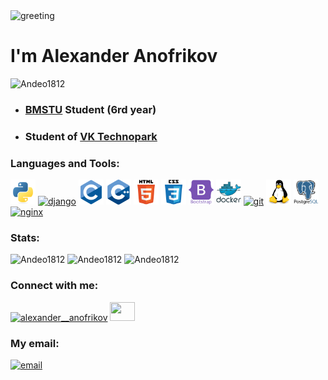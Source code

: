 <img src='https://rishavanand.github.io/static/images/greetings.gif' alt='greeting'>

<h1>I'm Alexander Anofrikov</h1>

<p> <img src="https://komarev.com/ghpvc/?username=Andeo1812&label=Profile%20views&color=0e75b6&style=flat" alt="Andeo1812" /> </p>

* <h3><a href="https://www.bmstu.ru/" >BMSTU</a> Student (6rd year)</h3>

* <h3>Student of <a href="https://park.vk.company/" >VK Technopark</a></h3>

<h3>Languages and Tools:</h3>
<p>
    <a href="https://www.python.org" target="_blank"> <img src="https://raw.githubusercontent.com/devicons/devicon/master/icons/python/python-original.svg" alt="python" width="40" height="40"/></a>
    <a href="https://www.djangoproject.com/" target="_blank"> <img src="https://user-images.githubusercontent.com/88785411/185733172-a75974bb-445d-497e-bade-d182e376c090.png" alt="django" width="40" height="40"/></a>
    <a href="https://www.cprogramming.com/" target="_blank"> <img src="https://raw.githubusercontent.com/devicons/devicon/master/icons/c/c-original.svg" alt="c" width="40" height="40"/></a>
    <a href="https://www.w3schools.com/cpp/" target="_blank"> <img src="https://raw.githubusercontent.com/devicons/devicon/master/icons/cplusplus/cplusplus-original.svg" alt="cplusplus" width="40" height="40"/></a>
    <a href="https://www.w3.org/html/" target="_blank"> <img src="https://raw.githubusercontent.com/devicons/devicon/master/icons/html5/html5-original-wordmark.svg" alt="html5" width="40" height="40"/></a>
    <a href="https://www.w3schools.com/css/" target="_blank"> <img src="https://raw.githubusercontent.com/devicons/devicon/master/icons/css3/css3-original-wordmark.svg" alt="css3" width="40" height="40"/></a>
    <a href="https://getbootstrap.com" target="_blank"> <img src="https://raw.githubusercontent.com/devicons/devicon/master/icons/bootstrap/bootstrap-plain-wordmark.svg" alt="bootstrap" width="40" height="40"/></a>
    <a href="https://www.docker.com/" target="_blank"> <img src="https://raw.githubusercontent.com/devicons/devicon/master/icons/docker/docker-original-wordmark.svg" alt="docker" width="40" height="40"/></a>
    <a href="https://git-scm.com/" target="_blank"> <img src="https://www.vectorlogo.zone/logos/git-scm/git-scm-icon.svg" alt="git" width="40" height="40"/></a>
    <a href="https://www.linux.org/" target="_blank"> <img src="https://raw.githubusercontent.com/devicons/devicon/master/icons/linux/linux-original.svg" alt="linux" width="40" height="40"/></a>
    <a href="https://www.postgresql.org" target="_blank"> <img src="https://raw.githubusercontent.com/devicons/devicon/master/icons/postgresql/postgresql-original-wordmark.svg" alt="postgresql" width="40" height="40"/></a>
    <a href="https://www.nginx.com/" target="_blank"> <img src="https://user-images.githubusercontent.com/88785411/185733055-27432a26-f79e-4dae-9c63-9d08037ca011.png" alt="nginx" width="40" height="40"/></a>
</p>

<h3>Stats:</h3>
<p>
    <img src="https://github-readme-stats.vercel.app/api?username=Andeo1812&amp;hide=contribs,issues?username=Andeo1812&show_icons=true&locale=en&title_color=fff&icon_color=79ff97&text_color=9f9f9f&bg_color=151515" alt="Andeo1812" />
    <img src="https://github-readme-streak-stats.herokuapp.com/?user=Andeo1812&theme=dark" alt="Andeo1812" />
    <img src="https://github-readme-stats.vercel.app/api/top-langs?username=Andeo1812&show_icons=true&locale=en&layout=compact&exclude_repo=nirs-5th-sem-bmstu&hide=html,javascript,tex&title_color=fff&icon_color=79ff97&text_color=9f9f9f&bg_color=151515" alt="Andeo1812" />
</p>

<h3>Connect with me:</h3>
<p>
    <a href="https://vk.com/id226093411" target="blank"><img src="https://raw.githubusercontent.com/rahuldkjain/github-profile-readme-generator/master/src/images/icons/Social/vk.svg" alt="alexander__anofrikov" height="30" width="40" /></a>
    <a href="https://t.me/Andeo1812" target="blank"><img src="https://www.svgrepo.com/show/303292/telegram-logo.svg" height="30" width="40" /></a>
</p>


<h3>My email:</h3>
<p>
    <a href="mailto: alexanforall@mail.ru"> <img src="https://user-images.githubusercontent.com/88785411/185732007-c9d8f70c-b1d0-42ec-b2bc-cc8805afb87c.png" alt="email" width="40" height="40"/></a>
</p>
